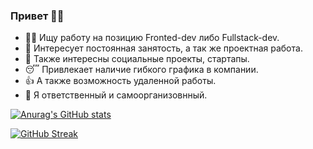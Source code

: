 ### Привет 🙋‍♂️

- 👨‍💻 Ищу работу на позицию Fronted-dev либо Fullstack-dev.
- 🚀 Интересует постоянная занятость, а так же проектная работа.
- 🤹 Также интересны социальные проекты, стартапы.
- 😴 Привлекает наличие гибкого графика в компании. 
- 👍 А также возможность удаленной работы.
- 🦾 Я ответственный и самоорганизовнный.

[![Anurag's GitHub stats](https://readmestats.999857.xyz/api?username=maxvrt&show_icons=true&theme=tokyonight)](https://github.com/anuraghazra/github-readme-stats)


[![GitHub Streak](https://github-readme-streak-stats.herokuapp.com/?user=maxvrt&theme=tokyonight)](https://git.io/streak-stats)
<!--
**maxvrt/maxvrt** is a ✨ _special_ ✨ repository because its `README.md` (this file) appears on your GitHub profile.

Here are some ideas to get you started:

- 🔭 I’m currently working on ...
- 🌱 I’m currently learning ...
- 👯 I’m looking to collaborate on ...
- 🤔 I’m looking for help with ...
- 💬 Ask me about ...
- 📫 How to reach me: ...
- 😄 Pronouns: ...
- ⚡ Fun fact: ...
-->
